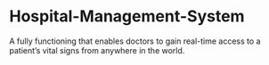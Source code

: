 # Hospital-Management-System
A fully functioning that enables doctors to gain real-time access to a patient’s vital signs from anywhere in the world.
